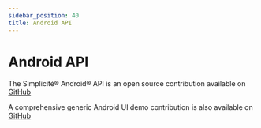 ```yaml
---
sidebar_position: 40
title: Android API
---
```


Android API
===========

The Simplicité&reg; Android&reg; API is an open source contribution available on [GitHub](https://github.com/simplicitesoftware/android-api)

A comprehensive generic Android UI demo contribution is also available on [GitHub](https://github.com/simplicitesoftware/android-demo)